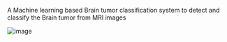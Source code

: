 A Machine learning based Brain tumor classification system to detect and classify the Brain tumor from MRI images


![image](https://user-images.githubusercontent.com/107700768/224099902-df8e53e5-f753-4dbe-b003-f86e2a8aac5b.png)

